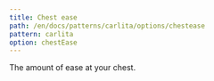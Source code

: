 ```yaml
---
title: Chest ease
path: /en/docs/patterns/carlita/options/chestease
pattern: carlita
option: chestEase
---
```


The amount of ease at your chest.
